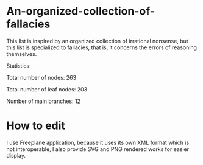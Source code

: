 # An-organized-collection-of-fallacies

This list is inspired by an organized collection of irrational nonsense, but this list is specialized to fallacies, that is, it concerns the errors of reasoning themselves.

Statistics:

Total number of nodes: 263

Total number of leaf nodes: 203

Number of main branches: 12


# How to edit
I use Freeplane application, because it uses its own XML format which is not interoperable, I also provide SVG and PNG rendered works for easier display.
